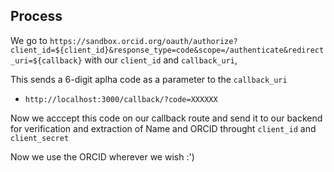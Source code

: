 ## Process

We go to `https://sandbox.orcid.org/oauth/authorize?client_id=${client_id}&response_type=code&scope=/authenticate&redirect_uri=${callback}`
with our `client_id` and `callback_uri`,

This sends a 6-digit aplha code as a parameter to the `callback_uri`

- `http://localhost:3000/callback/?code=XXXXXX`

Now we acccept this code on our callback route and send it to our backend for verification and extraction of Name and ORCID throught `client_id` and `client_secret`

Now we use the ORCID wherever we wish :')

